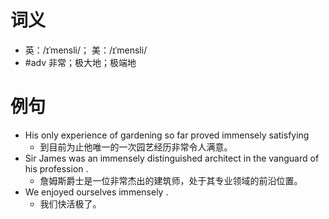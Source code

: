 # 词义
- 英：/ɪˈmensli/； 美：/ɪˈmensli/
- #adv 非常；极大地；极端地
# 例句
- His only experience of gardening so far proved immensely satisfying
	- 到目前为止他唯一的一次园艺经历非常令人满意。
- Sir James was an immensely distinguished architect in the vanguard of his profession .
	- 詹姆斯爵士是一位非常杰出的建筑师，处于其专业领域的前沿位置。
- We enjoyed ourselves immensely .
	- 我们快活极了。
